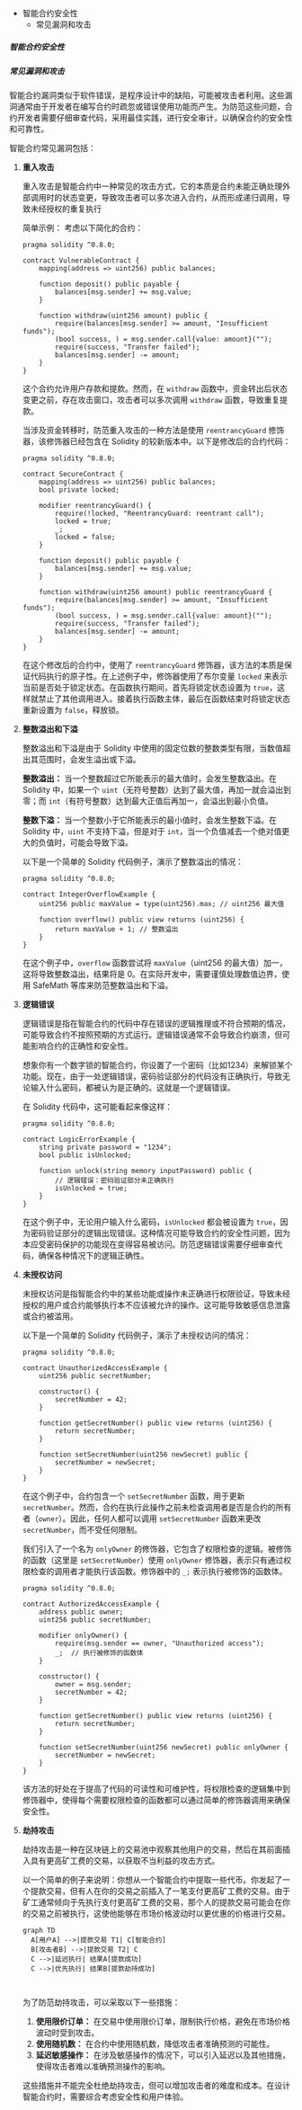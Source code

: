 * 智能合约安全性
  * 常见漏洞和攻击



##### 智能合约安全性

##### 常见漏洞和攻击

智能合约漏洞类似于软件错误，是程序设计中的缺陷，可能被攻击者利用。这些漏洞通常由于开发者在编写合约时疏忽或错误使用功能而产生。为防范这些问题，合约开发者需要仔细审查代码，采用最佳实践，进行安全审计，以确保合约的安全性和可靠性。

智能合约常见漏洞包括：

1. **重入攻击**

   重入攻击是智能合约中一种常见的攻击方式，它的本质是合约未能正确处理外部调用时的状态变更，导致攻击者可以多次进入合约，从而形成递归调用，导致未经授权的重复执行

   简单示例：
   考虑以下简化的合约：

   ```solidity
   pragma solidity ^0.8.0;
   
   contract VulnerableContract {
       mapping(address => uint256) public balances;
   
       function deposit() public payable {
           balances[msg.sender] += msg.value;
       }
   
       function withdraw(uint256 amount) public {
           require(balances[msg.sender] >= amount, "Insufficient funds");
           (bool success, ) = msg.sender.call{value: amount}("");
           require(success, "Transfer failed");
           balances[msg.sender] -= amount;
       }
   }
   ```

   这个合约允许用户存款和提款。然而，在 `withdraw` 函数中，资金转出后状态变更之前，存在攻击窗口，攻击者可以多次调用 `withdraw` 函数，导致重复提款。

   当涉及资金转移时，防范重入攻击的一种方法是使用 `reentrancyGuard` 修饰器，该修饰器已经包含在 Solidity 的较新版本中。以下是修改后的合约代码：

   ```solidity
   pragma solidity ^0.8.0;
   
   contract SecureContract {
       mapping(address => uint256) public balances;
       bool private locked;
   
       modifier reentrancyGuard() {
           require(!locked, "ReentrancyGuard: reentrant call");
           locked = true;
           _;
           locked = false;
       }
   
       function deposit() public payable {
           balances[msg.sender] += msg.value;
       }
   
       function withdraw(uint256 amount) public reentrancyGuard {
           require(balances[msg.sender] >= amount, "Insufficient funds");
           (bool success, ) = msg.sender.call{value: amount}("");
           require(success, "Transfer failed");
           balances[msg.sender] -= amount;
       }
   }
   ```

   在这个修改后的合约中，使用了 `reentrancyGuard` 修饰器，该方法的本质是保证代码执行的原子性。在上述例子中，修饰器使用了布尔变量 `locked` 来表示当前是否处于锁定状态。在函数执行期间，首先将锁定状态设置为 `true`，这样就禁止了其他调用进入。接着执行函数主体，最后在函数结束时将锁定状态重新设置为 `false`，释放锁。

   

2. **整数溢出和下溢**

   整数溢出和下溢是由于 Solidity 中使用的固定位数的整数类型有限，当数值超出其范围时，会发生溢出或下溢。

   **整数溢出：** 当一个整数超过它所能表示的最大值时，会发生整数溢出。在 Solidity 中，如果一个 `uint`（无符号整数）达到了最大值，再加一就会溢出到零；而 `int`（有符号整数）达到最大正值后再加一，会溢出到最小负值。

   **整数下溢：** 当一个整数小于它所能表示的最小值时，会发生整数下溢。在 Solidity 中，`uint` 不支持下溢，但是对于 `int`，当一个负值减去一个绝对值更大的负值时，可能会导致下溢。

   以下是一个简单的 Solidity 代码例子，演示了整数溢出的情况：

   ```solidity
   pragma solidity ^0.8.0;
   
   contract IntegerOverflowExample {
       uint256 public maxValue = type(uint256).max; // uint256 最大值
   
       function overflow() public view returns (uint256) {
           return maxValue + 1; // 整数溢出
       }
   }
   ```

   在这个例子中，`overflow` 函数尝试将 `maxValue`（uint256 的最大值）加一，这将导致整数溢出，结果将是 0。在实际开发中，需要谨慎处理数值边界，使用 SafeMath 等库来防范整数溢出和下溢。 

   

3. **逻辑错误**

   逻辑错误是指在智能合约的代码中存在错误的逻辑推理或不符合预期的情况，可能导致合约不按照预期的方式运行。逻辑错误通常不会导致合约崩溃，但可能影响合约的正确性和安全性。

   想象你有一个数字锁的智能合约，你设置了一个密码（比如1234）来解锁某个功能。现在，由于一处逻辑错误，密码验证部分的代码没有正确执行，导致无论输入什么密码，都被认为是正确的。这就是一个逻辑错误。

   在 Solidity 代码中，这可能看起来像这样：

   ```solidity
   pragma solidity ^0.8.0;
   
   contract LogicErrorExample {
       string private password = "1234";
       bool public isUnlocked;
   
       function unlock(string memory inputPassword) public {
           // 逻辑错误：密码验证部分未正确执行
           isUnlocked = true;
       }
   }
   ```

   在这个例子中，无论用户输入什么密码，`isUnlocked` 都会被设置为 `true`，因为密码验证部分的逻辑出现错误。这种情况可能导致合约的安全性问题，因为本应受密码保护的功能现在变得容易被访问。防范逻辑错误需要仔细审查代码，确保各种情况下的逻辑正确性。

   

4. **未授权访问**

   未授权访问是指智能合约中的某些功能或操作未正确进行权限验证，导致未经授权的用户或合约能够执行本不应该被允许的操作。这可能导致敏感信息泄露或合约被滥用。

   以下是一个简单的 Solidity 代码例子，演示了未授权访问的情况：

   ```solidity
   pragma solidity ^0.8.0;
   
   contract UnauthorizedAccessExample {
       uint256 public secretNumber;
   
       constructor() {
           secretNumber = 42;
       }
   
       function getSecretNumber() public view returns (uint256) {
           return secretNumber;
       }
   
       function setSecretNumber(uint256 newSecret) public {
           secretNumber = newSecret;
       }
   }
   ```

   在这个例子中，合约包含一个 `setSecretNumber` 函数，用于更新 `secretNumber`。然而，合约在执行此操作之前未检查调用者是否是合约的所有者（`owner`）。因此，任何人都可以调用 `setSecretNumber` 函数来更改 `secretNumber`，而不受任何限制。

   我们引入了一个名为 `onlyOwner` 的修饰器，它包含了权限检查的逻辑。被修饰的函数（这里是 `setSecretNumber`）使用 `onlyOwner` 修饰器，表示只有通过权限检查的调用者才能执行该函数。修饰器中的 `_;` 表示执行被修饰的函数体。

   ```solidity
   pragma solidity ^0.8.0;
   
   contract AuthorizedAccessExample {
       address public owner;
       uint256 public secretNumber;
   
       modifier onlyOwner() {
           require(msg.sender == owner, "Unauthorized access");
           _;  // 执行被修饰的函数体
       }
   
       constructor() {
           owner = msg.sender;
           secretNumber = 42;
       }
   
       function getSecretNumber() public view returns (uint256) {
           return secretNumber;
       }
   
       function setSecretNumber(uint256 newSecret) public onlyOwner {
           secretNumber = newSecret;
       }
   }
   ```

   该方法的好处在于提高了代码的可读性和可维护性，将权限检查的逻辑集中到修饰器中，使得每个需要权限检查的函数都可以通过简单的修饰器调用来确保安全性。

   

5. **劫持攻击**

   劫持攻击是一种在区块链上的交易池中观察其他用户的交易，然后在其前面插入具有更高矿工费的交易，以获取不当利益的攻击方式。

   以一个简单的例子来说明：你想从一个智能合约中提取一些代币。你发起了一个提款交易，但有人在你的交易之前插入了一笔支付更高矿工费的交易。由于矿工通常倾向于先执行支付更高矿工费的交易，那个人的提款交易可能会在你的交易之前被执行，这使他能够在市场价格波动时以更优惠的价格进行交易。

   

   ```mermaid
   graph TD
     A[用户A] -->|提款交易 T1| C[智能合约]
     B[攻击者B] -->|提款交易 T2| C
     C -->|延迟执行| 结果A[提款成功]
     C -->|优先执行| 结果B[提款劫持成功]
   
   
   
   ```

   

   为了防范劫持攻击，可以采取以下一些措施：

   1. **使用限价订单：** 在交易中使用限价订单，限制执行价格，避免在市场价格波动时受到攻击。
   2. **使用随机数：** 在合约中使用随机数，降低攻击者准确预测的可能性。
   3. **延迟敏感操作：** 在涉及敏感操作的情况下，可以引入延迟以及其他措施，使得攻击者难以准确预测操作的影响。

   这些措施并不能完全杜绝劫持攻击，但可以增加攻击者的难度和成本。在设计智能合约时，需要综合考虑安全性和用户体验。

    



